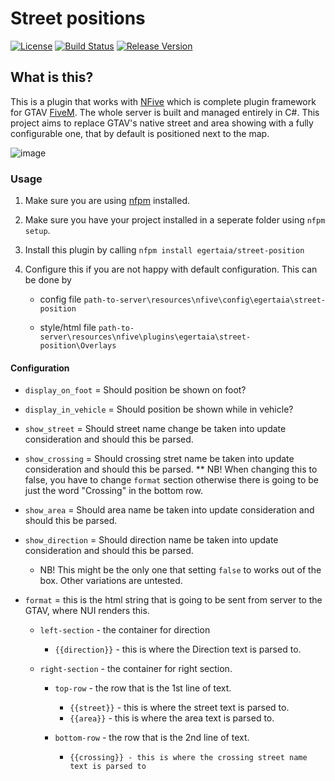 # Street positions
[![License](https://img.shields.io/github/license/NFive/NFive.svg)](LICENSE)
[![Build Status](https://img.shields.io/appveyor/ci/NFive/nfive.svg)](https://ci.appveyor.com/project/egertaia/street-position)
[![Release Version](https://img.shields.io/github/release/NFive/NFive/all.svg)](https://github.com/egertaia/street-position/releases/tag/1.1.0)

## What is this?
This is a plugin that works with [NFive](https://github.com/NFive/NFive) which is complete plugin framework for GTAV [FiveM](https://fivem.net/).
The whole server is built and managed entirely in C#.
This project aims to replace GTAV's native street and area showing with a fully configurable one, that by default is positioned next to the map.

![image](https://user-images.githubusercontent.com/9960794/50387612-3c57d500-0709-11e9-865d-31d6ffe76f9a.png)

### Usage
1. Make sure you are using [nfpm](https://github.com/NFive/nfpm) installed.

2. Make sure you have your project installed in a seperate folder using `nfpm setup`.

3. Install this plugin by calling `nfpm install egertaia/street-position`

4. Configure this if you are not happy with default configuration. This can be done by
   * config file `path-to-server\resources\nfive\config\egertaia\street-position`
   
   * style/html file `path-to-server\resources\nfive\plugins\egertaia\street-position\Overlays`

#### Configuration
* `display_on_foot` = Should position be shown on foot?

* `display_in_vehicle` = Should position be shown while in vehicle?

* `show_street` = Should street name change be taken into update consideration and should this be parsed.

* `show_crossing` = Should crossing stret name be taken into update consideration and should this be parsed.
** NB! When changing this to false, you have to change `format` section otherwise there is going to be just the word "Crossing" in the bottom row.

* `show_area` = Should area name be taken into update consideration and should this be parsed.

* `show_direction` = Should direction name be taken into update consideration and should this be parsed.
  * NB! This might be the only one that setting `false` to works out of the box. Other variations are untested.
  
* `format` = this is the html string that is going to be sent from server to the GTAV, where NUI renders this.
  * `left-section` - the container for direction
    * `{{direction}}` - this is where the Direction text is parsed to. 
    
  * `right-section` - the container for right section.
    * `top-row` - the row that is the 1st line of text.
      * `{{street}}` - this is where the street text is parsed to.
      * `{{area}}` - this is where the area text is parsed to. 
 
    * `bottom-row` - the row that is the 2nd line of text.
      * `{{crossing}} - this is where the crossing street name text is parsed to` 
